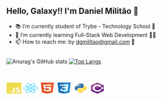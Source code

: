 ## Hello, Galaxy!! I'm Daniel Militão 👋

- 📚 I’m currently student of Trybe - Technology School 🏫
- 🌱 I’m currently learning Full-Stack Web Development 👨‍💻
- 📫 How to reach me: by dgmilitao@gmail.com 📩
##
![Anurag's GitHub stats](https://github-readme-stats.vercel.app/api?username=dgmilitao&show_icons=true&theme=gotham)
[![Top Langs](https://github-readme-stats.vercel.app/api/top-langs/?username=dgmilitao&layout=compactshow_icons=true&theme=gotham)](https://github.com/anuraghazra/github-readme-stats)
##
 <div style="display: inline_block"><br>
  <img align="center" alt="Rafa-Js" height="30" width="40" src="https://raw.githubusercontent.com/devicons/devicon/master/icons/javascript/javascript-plain.svg">
  <img align="center" alt="Rafa-React" height="30" width="40" src="https://raw.githubusercontent.com/devicons/devicon/master/icons/react/react-original.svg">
  <img align="center" alt="Rafa-HTML" height="30" width="40" src="https://raw.githubusercontent.com/devicons/devicon/master/icons/html5/html5-original.svg">
  <img align="center" alt="Rafa-CSS" height="30" width="40" src="https://raw.githubusercontent.com/devicons/devicon/master/icons/css3/css3-original.svg">
  <img align="center" alt="Rafa-Python" height="30" width="40" src="https://raw.githubusercontent.com/devicons/devicon/master/icons/python/python-original.svg">
  <img align="center" alt="Rafa-Csharp" height="30" width="40" src="https://raw.githubusercontent.com/devicons/devicon/master/icons/csharp/csharp-original.svg">

</div>
